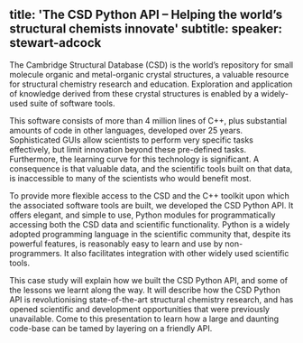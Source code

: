 title: 'The CSD Python API – Helping the world’s structural chemists innovate'
subtitle:
speaker: stewart-adcock
---
The Cambridge Structural Database (CSD) is the world’s repository for small molecule organic and metal-organic crystal structures, a valuable resource for structural chemistry research and education. Exploration and application of knowledge derived from these crystal structures is enabled by a widely-used suite of software tools.

This software consists of more than 4 million lines of C++, plus substantial amounts of code in other languages, developed over 25 years. Sophisticated GUIs allow scientists to perform very specific tasks effectively, but limit innovation beyond these pre-defined tasks. Furthermore, the learning curve for this technology is significant. A consequence is that valuable data, and the scientific tools built on that data, is inaccessible to many of the scientists who would benefit most.
   
To provide more flexible access to the CSD and the C++ toolkit upon which the associated software tools are built, we developed the CSD Python API. It offers elegant, and simple to use, Python modules for programmatically accessing both the CSD data and scientific functionality. Python is a widely adopted programming language in the scientific community that, despite its powerful features, is reasonably easy to learn and use by non-programmers. It also facilitates integration with other widely used scientific tools.

This case study will explain how we built the CSD Python API, and some of the lessons we learnt along the way. It will describe how the CSD Python API is revolutionising state-of-the-art structural chemistry research, and has opened scientific and development opportunities that were previously unavailable. Come to this presentation to learn how a large and daunting code-base can be tamed by layering on a friendly API.

